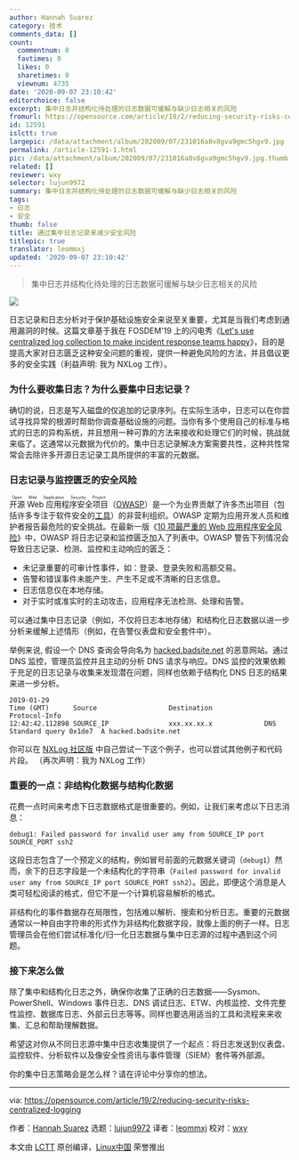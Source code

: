 ```yaml
---
author: Hannah Suarez
category: 技术
comments_data: []
count:
  commentnum: 0
  favtimes: 0
  likes: 0
  sharetimes: 0
  viewnum: 4735
date: '2020-09-07 23:10:42'
editorchoice: false
excerpt: 集中日志并结构化待处理的日志数据可缓解与缺少日志相关的风险
fromurl: https://opensource.com/article/19/2/reducing-security-risks-centralized-logging
id: 12591
islctt: true
largepic: /data/attachment/album/202009/07/231016a8v8gva9gmc5hgv9.jpg
permalink: /article-12591-1.html
pic: /data/attachment/album/202009/07/231016a8v8gva9gmc5hgv9.jpg.thumb.jpg
related: []
reviewer: wxy
selector: lujun9972
summary: 集中日志并结构化待处理的日志数据可缓解与缺少日志相关的风险
tags:
- 日志
- 安全
thumb: false
title: 通过集中日志记录来减少安全风险
titlepic: true
translator: leommxj
updated: '2020-09-07 23:10:42'
---
```



> 
> 集中日志并结构化待处理的日志数据可缓解与缺少日志相关的风险
> 
> 
> 


![](/data/attachment/album/202009/07/231016a8v8gva9gmc5hgv9.jpg)


日志记录和日志分析对于保护基础设施安全来说至关重要，尤其是当我们考虑到通用漏洞的时候。这篇文章基于我在 FOSDEM'19 上的闪电秀《[Let's use centralized log collection to make incident response teams happy](https://fosdem.org/2019/schedule/event/lets_use_centralized_log_collection_to_make_incident_response_teams_happy/)》，目的是提高大家对日志匮乏这种安全问题的重视，提供一种避免风险的方法，并且倡议更多的安全实践（利益声明: 我为 NXLog 工作）。


### 为什么要收集日志？为什么要集中日志记录？


确切的说，日志是写入磁盘的仅追加的记录序列。在实际生活中，日志可以在你尝试寻找异常的根源时帮助你调查基础设施的问题。当你有多个使用自己的标准与格式的日志的异构系统，并且想用一种可靠的方法来接收和处理它们的时候，挑战就来临了。这通常以元数据为代价的。集中日志记录解决方案需要共性，这种共性常常会去除许多开源日志记录工具所提供的丰富的元数据。


### 日志记录与监控匮乏的安全风险


<ruby> 开源 Web 应用程序安全项目 <rt>  Open Web Application Security Project </rt></ruby>（[OWASP](https://www.owasp.org/index.php/Main_Page)）是一个为业界贡献了许多杰出项目（包括许多专注于软件安全的[工具](https://github.com/OWASP)）的非营利组织。OWASP 定期为应用开发人员和维护者报告最危险的安全挑战。在最新一版《[10 项最严重的 Web 应用程序安全风险](https://www.owasp.org/index.php/Top_10-2017_Top_10)》中，OWASP 将日志记录和监控匮乏加入了列表中。OWASP 警告下列情况会导致日志记录、检测、监控和主动响应的匮乏：


* 未记录重要的可审计性事件，如：登录、登录失败和高额交易。
* 告警和错误事件未能产生、产生不足或不清晰的日志信息。
* 日志信息仅在本地存储。
* 对于实时或准实时的主动攻击，应用程序无法检测、处理和告警。


可以通过集中日志记录（例如，不仅将日志本地存储）和结构化日志数据以进一步分析来缓解上述情形（例如，在告警仪表盘和安全套件中）。


举例来说, 假设一个 DNS 查询会导向名为 [hacked.badsite.net](http://hacked.badsite.net) 的恶意网站。通过 DNS 监控，管理员监控并且主动的分析 DNS 请求与响应。DNS 监控的效果依赖于充足的日志记录与收集来发现潜在问题，同样也依赖于结构化 DNS 日志的结果来进一步分析。



```
2019-01-29
Time (GMT)      Source                  Destination             Protocol-Info
12:42:42.112898 SOURCE_IP               xxx.xx.xx.x             DNS     Standard query 0x1de7  A hacked.badsite.net

```

你可以在 [NXLog 社区版](https://nxlog.co/products/nxlog-community-edition/download) 中自己尝试一下这个例子，也可以尝试其他例子和代码片段。 （再次声明：我为 NXLog 工作）


### 重要的一点：非结构化数据与结构化数据


花费一点时间来考虑下日志数据格式是很重要的。例如，让我们来考虑以下日志消息：



```
debug1: Failed password for invalid user amy from SOURCE_IP port SOURCE_PORT ssh2

```

这段日志包含了一个预定义的结构，例如冒号前面的元数据关键词（`debug1`）然而，余下的日志字段是一个未结构化的字符串（`Failed password for invalid user amy from SOURCE_IP port SOURCE_PORT ssh2`）。因此，即便这个消息是人类可轻松阅读的格式，但它不是一个计算机容易解析的格式。


非结构化的事件数据存在局限性，包括难以解析、搜索和分析日志。重要的元数据通常以一种自由字符串的形式作为非结构化数据字段，就像上面的例子一样。日志管理员会在他们尝试标准化/归一化日志数据与集中日志源的过程中遇到这个问题。


### 接下来怎么做


除了集中和结构化日志之外，确保你收集了正确的日志数据——Sysmon、PowerShell、Windows 事件日志、DNS 调试日志、ETW、内核监控、文件完整性监控、数据库日志、外部云日志等等。同样也要选用适当的工具和流程来来收集、汇总和帮助理解数据。


希望这对你从不同日志源中集中日志收集提供了一个起点：将日志发送到仪表盘、监控软件、分析软件以及像安全性资讯与事件管理（SIEM）套件等外部源。


你的集中日志策略会是怎么样？请在评论中分享你的想法。




---


via: <https://opensource.com/article/19/2/reducing-security-risks-centralized-logging>


作者：[Hannah Suarez](https://opensource.com/users/hcs) 选题：[lujun9972](https://github.com/lujun9972) 译者：[leommxj](https://github.com/leommxj) 校对：[wxy](https://github.com/wxy)


本文由 [LCTT](https://github.com/LCTT/TranslateProject) 原创编译，[Linux中国](https://linux.cn/) 荣誉推出